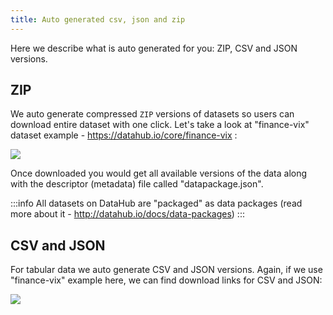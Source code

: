 ```yaml
---
title: Auto generated csv, json and zip
---
```


Here we describe what is auto generated for you: ZIP, CSV and JSON versions.

## ZIP

We auto generate compressed `ZIP` versions of datasets so users can download entire dataset with one click. Let's take a look at "finance-vix" dataset example - https://datahub.io/core/finance-vix :

![](https://raw.githubusercontent.com/datahq/frontend/master/public/img/download-zip.png)

Once downloaded you would get all available versions of the data along with the descriptor (metadata) file called "datapackage.json".

:::info
All datasets on DataHub are "packaged" as data packages (read more about it - http://datahub.io/docs/data-packages)
:::

## CSV and JSON

For tabular data we auto generate CSV and JSON versions. Again, if we use "finance-vix" example here, we can find download links for CSV and JSON:

![](https://raw.githubusercontent.com/datahq/frontend/master/public/img/download-csv-json.png)